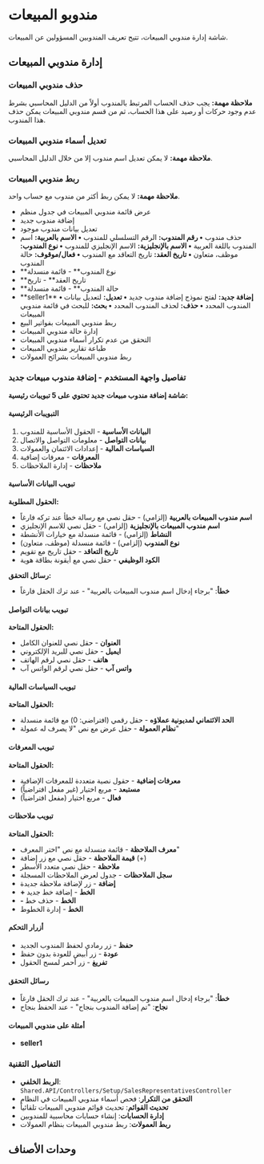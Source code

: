 # مندوبو المبيعات
شاشة إدارة مندوبي المبيعات، تتيح تعريف المندوبين المسؤولين عن المبيعات.
## إدارة مندوبي المبيعات
### حذف مندوبي المبيعات
**ملاحظة مهمة:** يجب حذف الحساب المرتبط بالمندوب أولاً من الدليل المحاسبي بشرط عدم وجود حركات أو رصيد على هذا الحساب، ثم من قسم مندوبي المبيعات يمكن حذف هذا المندوب.
### تعديل أسماء مندوبي المبيعات
**ملاحظة مهمة:** لا يمكن تعديل اسم مندوب إلا من خلال الدليل المحاسبي.
### ربط مندوبي المبيعات
**ملاحظة مهمة:** لا يمكن ربط أكثر من مندوب مع حساب واحد.
- عرض قائمة مندوبي المبيعات في جدول منظم
- إضافة مندوب جديد
- تعديل بيانات مندوب موجود
- حذف مندوب
**• رقم المندوب:** الرقم التسلسلي للمندوب
**• الاسم بالعربية:** اسم المندوب باللغة العربية
**• الاسم بالإنجليزية:** الاسم الإنجليزي للمندوب
**• نوع المندوب:** موظف، متعاون
**• تاريخ العقد:** تاريخ التعاقد مع المندوب
**• فعال/موقوف:** حالة المندوب
- \*\*نوع المندوب\*\*  - قائمة منسدلة 
- \*\*تاريخ العقد\*\*  - تاريخ
- \*\*حالة المندوب\*\*  - قائمة منسدلة 
- \*\*seller1\*\*
**• إضافة جديد:** لفتح نموذج إضافة مندوب جديد
**• تعديل:** لتعديل بيانات المندوب المحدد
**• حذف:** لحذف المندوب المحدد
**• بحث:** للبحث في قائمة مندوبي المبيعات
- ربط مندوبي المبيعات بفواتير البيع
- إدارة حالة مندوبي المبيعات 
- التحقق من عدم تكرار أسماء مندوبي المبيعات
- طباعة تقارير مندوبي المبيعات
- ربط مندوبي المبيعات بشرائح العمولات

### تفاصيل واجهة المستخدم - إضافة مندوب مبيعات جديد
**شاشة إضافة مندوب مبيعات جديد تحتوي على 5 تبويبات رئيسية:**

#### التبويبات الرئيسية
1. **البيانات الأساسية** - الحقول الأساسية للمندوب
2. **بيانات التواصل** - معلومات التواصل والاتصال
3. **السياسات المالية** - إعدادات الائتمان والعمولات
4. **المعرفات** - معرفات إضافية
5. **ملاحظات** - إدارة الملاحظات

#### تبويب البيانات الأساسية
**الحقول المطلوبة:**
- **اسم مندوب المبيعات بالعربية** (إلزامي) - حقل نصي مع رسالة خطأ عند تركه فارغاً
- **اسم مندوب المبيعات بالإنجليزية** (إلزامي) - حقل نصي للاسم الإنجليزي
- **النشاط** (إلزامي) - قائمة منسدلة مع خيارات الأنشطة
- **نوع المندوب** (إلزامي) - قائمة منسدلة (موظف، متعاون)
- **تاريخ التعاقد** - حقل تاريخ مع تقويم
- **الكود الوظيفي** - حقل نصي مع أيقونة بطاقة هوية

**رسائل التحقق:**
- **خطأ**: "برجاء إدخال اسم مندوب المبيعات بالعربية" - عند ترك الحقل فارغاً

#### تبويب بيانات التواصل
**الحقول المتاحة:**
- **العنوان** - حقل نصي للعنوان الكامل
- **ايميل** - حقل نصي للبريد الإلكتروني
- **هاتف** - حقل نصي لرقم الهاتف
- **واتس آب** - حقل نصي لرقم الواتس آب

#### تبويب السياسات المالية
**الحقول المتاحة:**
- **الحد الائتماني لمديونية عملاؤه** - حقل رقمي (افتراضي: 0) مع قائمة منسدلة
- **نظام العمولة** - حقل عرض مع نص "لا يصرف له عمولة"

#### تبويب المعرفات
**الحقول المتاحة:**
- **معرفات إضافية** - حقول نصية متعددة للمعرفات الإضافية
- **مستبعد** - مربع اختيار (غير مفعل افتراضياً)
- **فعال** - مربع اختيار (مفعل افتراضياً)

#### تبويب ملاحظات
**الحقول المتاحة:**
- **معرف الملاحظة** - قائمة منسدلة مع نص "اختر المعرف"
- **قيمة الملاحظة** - حقل نصي مع زر إضافة (+)
- **ملاحظة** - حقل نصي متعدد الأسطر
- **سجل الملاحظات** - جدول لعرض الملاحظات المسجلة
- **إضافة** - زر لإضافة ملاحظة جديدة
- **+ الخط** - إضافة خط جديد
- **- الخط** - حذف خط
- **الخط** - إدارة الخطوط

#### أزرار التحكم
- **حفظ** - زر رمادي لحفظ المندوب الجديد
- **عودة** - زر أبيض للعودة بدون حفظ
- **تفريغ** - زر أحمر لمسح الحقول

#### رسائل التحقق
- **خطأ**: "برجاء إدخال اسم مندوب المبيعات بالعربية" - عند ترك الحقل فارغاً
- **نجاح**: "تم إضافة المندوب بنجاح" - عند الحفظ بنجاح

#### أمثلة على مندوبي المبيعات
- **seller1**

### التفاصيل التقنية
- **الربط الخلفي**: `Shared.API/Controllers/Setup/SalesRepresentativesController`
- **التحقق من التكرار**: فحص أسماء مندوبي المبيعات في النظام
- **تحديث القوائم**: تحديث قوائم مندوبي المبيعات تلقائياً
- **إدارة الحسابات**: إنشاء حسابات محاسبية للمندوبين
- **ربط العمولات**: ربط مندوبي المبيعات بنظام العمولات

## وحدات الأصناف
